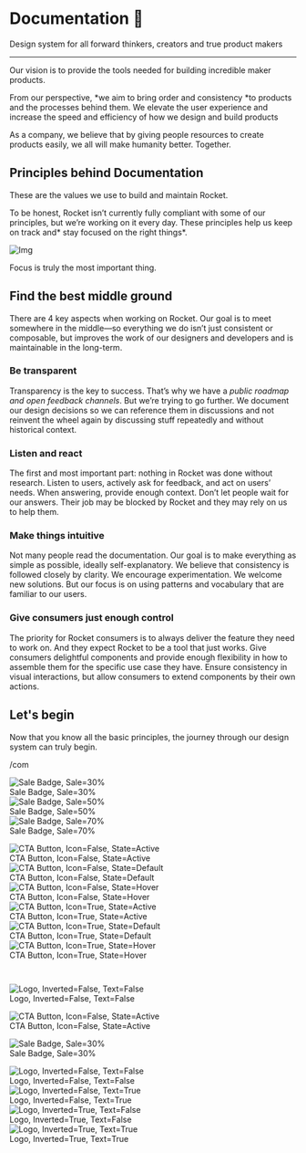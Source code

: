 
# Documentation 🚀

Design system for all forward thinkers, creators and true product makers

---

Our vision is to provide the tools needed for building incredible maker products.

From our perspective, *we aim to bring order and consistency *to products and the processes behind them. We elevate the user experience and increase the speed and efficiency of how we design and build products

As a company, we believe that by giving people resources to create products easily, we all will make humanity better. Together.

## Principles behind Documentation

These are the values we use to build and maintain Rocket.

To be honest, Rocket isn’t currently fully compliant with some of our principles, but we’re working on it every day. These principles help us keep on track and* stay focused on the right things*.

![Img](https://studio-assets.supernova.io/design-systems/14533/9289758a-6300-472a-bbc6-a57098081abf.jpeg)

Focus is truly the most important thing.

## Find the best middle ground

There are 4 key aspects when working on Rocket. Our goal is to meet somewhere in the middle—so everything we do isn’t just consistent or composable, but improves the work of our designers and developers and is maintainable in the long-term.

### Be transparent

Transparency is the key to success. That’s why we have a *public roadmap and open feedback channels*. But we’re trying to go further. We document our design decisions so we can reference them in discussions and not reinvent the wheel again by discussing stuff repeatedly and without historical context.

### Listen and react

The first and most important part: nothing in Rocket was done without research. Listen to users, actively ask for feedback, and act on users’ needs. When answering, provide enough context. Don’t let people wait for our answers. Their job may be blocked by Rocket and they may rely on us to help them.

### Make things intuitive

Not many people read the documentation. Our goal is to make everything as simple as possible, ideally self-explanatory. We believe that consistency is followed closely by clarity. We encourage experimentation. We welcome new solutions. But our focus is on using patterns and vocabulary that are familiar to our users.

### Give consumers just enough control

The priority for Rocket consumers is to always deliver the feature they need to work on. And they expect Rocket to be a tool that just works. Give consumers delightful components and provide enough flexibility in how to assemble them for the specific use case they have. Ensure consistency in visual interactions, but allow consumers to extend components by their own actions.

## Let's begin

Now that you know all the basic principles, the journey through our design system can truly begin.

/com

  
![Sale Badge, Sale=30%](https://studio-assets.supernova.io/design-systems/14533/f7e357a4-2e30-444e-addc-ff0d724a1f8f.png)  
Sale Badge, Sale=30%  
![Sale Badge, Sale=50%](https://studio-assets.supernova.io/design-systems/14533/b0be3a43-3d4b-43aa-9d12-95e01d01e8f9.png)  
Sale Badge, Sale=50%  
![Sale Badge, Sale=70%](https://studio-assets.supernova.io/design-systems/14533/091de6c2-e0b6-45a2-8df6-8595e953df1d.png)  
Sale Badge, Sale=70%  


  
![CTA Button, Icon=False, State=Active](https://studio-assets.supernova.io/design-systems/14533/345f3307-b3cb-4dd0-b733-fe37788c9c95.png)  
CTA Button, Icon=False, State=Active  
![CTA Button, Icon=False, State=Default](https://studio-assets.supernova.io/design-systems/14533/896d019b-248a-4ecf-83fc-aed7cf962cc9.png)  
CTA Button, Icon=False, State=Default  
![CTA Button, Icon=False, State=Hover](https://studio-assets.supernova.io/design-systems/14533/74fd423c-d0cb-47c6-ae07-46738bb27213.png)  
CTA Button, Icon=False, State=Hover  
![CTA Button, Icon=True, State=Active](https://studio-assets.supernova.io/design-systems/14533/5779c455-7139-453a-a15a-fc1c8713a281.png)  
CTA Button, Icon=True, State=Active  
![CTA Button, Icon=True, State=Default](https://studio-assets.supernova.io/design-systems/14533/94aafdea-617b-4838-9e3a-d829a1b5d452.png)  
CTA Button, Icon=True, State=Default  
![CTA Button, Icon=True, State=Hover](https://studio-assets.supernova.io/design-systems/14533/5f85d0b6-e234-4cb8-bfc3-82e7cd602d95.png)  
CTA Button, Icon=True, State=Hover  


```javascript  
  
```

  
![Logo, Inverted=False, Text=False](https://studio-assets.supernova.io/design-systems/14533/3eb0e4ac-98e6-4cc5-aefe-34d1735c32ed.png)  
Logo, Inverted=False, Text=False  


  
  


  
![CTA Button, Icon=False, State=Active](https://studio-assets.supernova.io/design-systems/14533/345f3307-b3cb-4dd0-b733-fe37788c9c95.png)  
CTA Button, Icon=False, State=Active  


  
![Sale Badge, Sale=30%](https://studio-assets.supernova.io/design-systems/14533/f7e357a4-2e30-444e-addc-ff0d724a1f8f.png)  
Sale Badge, Sale=30%  


  
![Logo, Inverted=False, Text=False](https://studio-assets.supernova.io/design-systems/14533/3eb0e4ac-98e6-4cc5-aefe-34d1735c32ed.png)  
Logo, Inverted=False, Text=False  
![Logo, Inverted=False, Text=True](https://studio-assets.supernova.io/design-systems/14533/fcd6b33d-5c3d-4eb7-89bc-679fdf1247e9.png)  
Logo, Inverted=False, Text=True  
![Logo, Inverted=True, Text=False](https://studio-assets.supernova.io/design-systems/14533/b8b46ed1-3a53-4b57-8d9b-137da98c11e8.png)  
Logo, Inverted=True, Text=False  
![Logo, Inverted=True, Text=True](https://studio-assets.supernova.io/design-systems/14533/fb87ba87-1a0f-4bf0-930e-727e4074cf7e.png)  
Logo, Inverted=True, Text=True  
